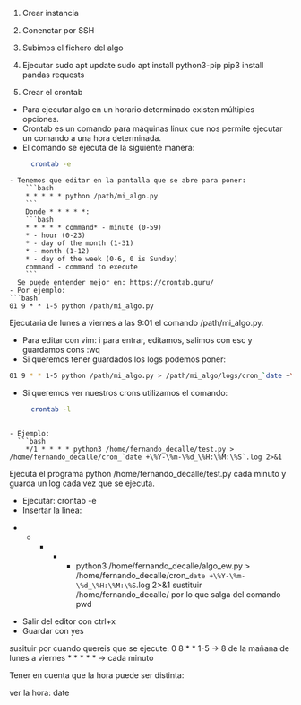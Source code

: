1. Crear instancia

2. Conenctar por SSH

3. Subimos el fichero del algo


4. Ejecutar
sudo apt update
sudo apt install python3-pip
pip3 install pandas requests

5. Crear el crontab

- Para ejecutar algo en un horario determinado existen múltiples opciones.
- Crontab es un comando para máquinas linux que nos permite ejecutar un comando a una hora determinada.
- El comando se ejecuta de la siguiente manera:
  ```bash  
    crontab -e
```
- Tenemos que editar en la pantalla que se abre para poner:
    ```bash 
    * * * * * python /path/mi_algo.py
    ```
    Donde * * * * *:
    ```bash
    * * * * * command* - minute (0-59)
    * - hour (0-23)
    * - day of the month (1-31)
    * - month (1-12)
    * - day of the week (0-6, 0 is Sunday)
    command - command to execute
    ```
  Se puede entender mejor en: https://crontab.guru/
- Por ejemplo:
```bash
01 9 * * 1-5 python /path/mi_algo.py
```
Ejecutaria de lunes a viernes a las 9:01 el comando /path/mi_algo.py.

- Para editar con vim: i para entrar, editamos, salimos con esc y guardamos cons :wq
- Si queremos tener guardados los logs podemos poner:
```bash
01 9 * * 1-5 python /path/mi_algo.py > /path/mi_algo/logs/cron_`date +\%Y-\%m-\%d_\%H:\%M:\%S`.log 2>&1
```

- Si queremos ver nuestros crons utilizamos el comando:
  ```bash  
    crontab -l
```

- Ejemplo:
  ```bash  
    */1 * * * * python3 /home/fernando_decalle/test.py > /home/fernando_decalle/cron_`date +\%Y-\%m-\%d_\%H:\%M:\%S`.log 2>&1 
  ```
  Ejecuta el programa python /home/fernando_decalle/test.py cada minuto y guarda un log cada vez que se ejecuta.




- Ejecutar:
crontab -e
- Insertar la linea:
* * * * * python3 /home/fernando_decalle/algo_ew.py > /home/fernando_decalle/cron_`date +\%Y-\%m-\%d_\%H:\%M:\%S`.log 2>&1
sustituir /home/fernando_decalle/ por lo que salga del comando pwd

- Salir del editor con ctrl+x
- Guardar con yes



susituir por cuando quereis que se ejecute: 
    0 8 * * 1-5 -> 8 de la mañana  de lunes a viernes
    * * * * * -> cada minuto
    
Tener en cuenta que la hora puede ser distinta:

ver la hora:
date